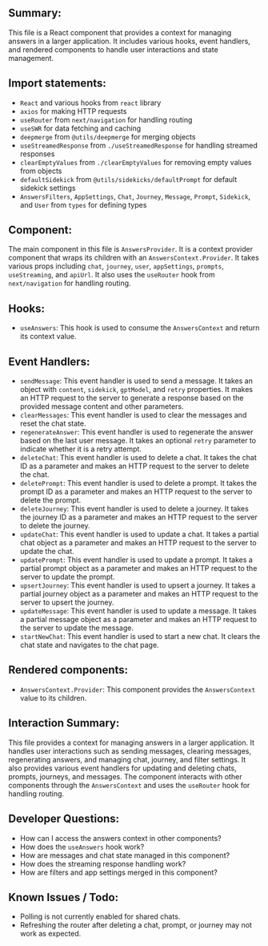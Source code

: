 ## Summary:
This file is a React component that provides a context for managing answers in a larger application. It includes various hooks, event handlers, and rendered components to handle user interactions and state management.

## Import statements:
- `React` and various hooks from `react` library
- `axios` for making HTTP requests
- `useRouter` from `next/navigation` for handling routing
- `useSWR` for data fetching and caching
- `deepmerge` from `@utils/deepmerge` for merging objects
- `useStreamedResponse` from `./useStreamedResponse` for handling streamed responses
- `clearEmptyValues` from `./clearEmptyValues` for removing empty values from objects
- `defaultSidekick` from `@utils/sidekicks/defaultPrompt` for default sidekick settings
- `AnswersFilters`, `AppSettings`, `Chat`, `Journey`, `Message`, `Prompt`, `Sidekick`, and `User` from `types` for defining types

## Component:
The main component in this file is `AnswersProvider`. It is a context provider component that wraps its children with an `AnswersContext.Provider`. It takes various props including `chat`, `journey`, `user`, `appSettings`, `prompts`, `useStreaming`, and `apiUrl`. It also uses the `useRouter` hook from `next/navigation` for handling routing.

## Hooks:
- `useAnswers`: This hook is used to consume the `AnswersContext` and return its context value.

## Event Handlers:
- `sendMessage`: This event handler is used to send a message. It takes an object with `content`, `sidekick`, `gptModel`, and `retry` properties. It makes an HTTP request to the server to generate a response based on the provided message content and other parameters.
- `clearMessages`: This event handler is used to clear the messages and reset the chat state.
- `regenerateAnswer`: This event handler is used to regenerate the answer based on the last user message. It takes an optional `retry` parameter to indicate whether it is a retry attempt.
- `deleteChat`: This event handler is used to delete a chat. It takes the chat ID as a parameter and makes an HTTP request to the server to delete the chat.
- `deletePrompt`: This event handler is used to delete a prompt. It takes the prompt ID as a parameter and makes an HTTP request to the server to delete the prompt.
- `deleteJourney`: This event handler is used to delete a journey. It takes the journey ID as a parameter and makes an HTTP request to the server to delete the journey.
- `updateChat`: This event handler is used to update a chat. It takes a partial chat object as a parameter and makes an HTTP request to the server to update the chat.
- `updatePrompt`: This event handler is used to update a prompt. It takes a partial prompt object as a parameter and makes an HTTP request to the server to update the prompt.
- `upsertJourney`: This event handler is used to upsert a journey. It takes a partial journey object as a parameter and makes an HTTP request to the server to upsert the journey.
- `updateMessage`: This event handler is used to update a message. It takes a partial message object as a parameter and makes an HTTP request to the server to update the message.
- `startNewChat`: This event handler is used to start a new chat. It clears the chat state and navigates to the chat page.

## Rendered components:
- `AnswersContext.Provider`: This component provides the `AnswersContext` value to its children.

## Interaction Summary:
This file provides a context for managing answers in a larger application. It handles user interactions such as sending messages, clearing messages, regenerating answers, and managing chat, journey, and filter settings. It also provides various event handlers for updating and deleting chats, prompts, journeys, and messages. The component interacts with other components through the `AnswersContext` and uses the `useRouter` hook for handling routing.

## Developer Questions:
- How can I access the answers context in other components?
- How does the `useAnswers` hook work?
- How are messages and chat state managed in this component?
- How does the streaming response handling work?
- How are filters and app settings merged in this component?

## Known Issues / Todo:
- Polling is not currently enabled for shared chats.
- Refreshing the router after deleting a chat, prompt, or journey may not work as expected.